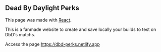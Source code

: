 ## Dead By Daylight Perks

This page was made with [React](https://reactjs.org/).

This is a fanmade website to create and save locally your builds to test on DbD's matchs.

Access the page https://dbd-perks.netlify.app
